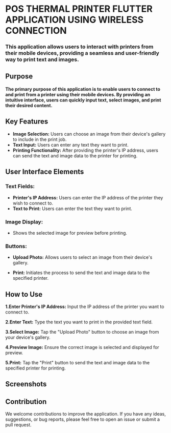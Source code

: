 # POS THERMAL PRINTER FLUTTER APPLICATION USING WIRELESS CONNECTION

###    This application allows users to interact with printers from their mobile devices, providing a seamless and user-friendly way to print text and images.

## Purpose
#### The primary purpose of this application is to enable users to connect to and print from a printer using their mobile devices. By providing an intuitive interface, users can quickly input text, select images, and print their desired content.

## Key Features
+ **Image Selection:** Users can choose an image from their device's gallery to include in the print job.
+ **Text Input:** Users can enter any text they want to print.
+ **Printing Functionality:** After providing the printer's IP address, users can send the text and image data to the printer for printing.
  
##  User Interface Elements
###  Text Fields:
  + **Printer's IP Address:** Users can enter the IP address of the printer they wish to connect to.
  +  **Text to Print:** Users can enter the text they want to print.
### Image Display:
  + Shows the selected image for preview before printing.
### Buttons:
  + **Upload Photo:** Allows users to select an image from their device's gallery.

+ **Print:** Initiates the process to send the text and image data to the specified printer.

## How to Use
**1.Enter Printer's IP Address:** Input the IP address of the printer you want to connect to.

**2.Enter Text:** Type the text you want to print in the provided text field.

**3.Select Image:** Tap the "Upload Photo" button to choose an image from your device's gallery.

**4.Preview Image:** Ensure the correct image is selected and displayed for preview.

**5.Print:** Tap the "Print" button to send the text and image data to the specified printer for printing.

## Screenshots


## Contribution
We welcome contributions to improve the application. If you have any ideas, suggestions, or bug reports, please feel free to open an issue or submit a pull request.

